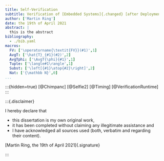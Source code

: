 ```yaml
---
title: Self-Verification
subtitle: Verification of [Embedded Systems]{.changed} [after Deployment]{.nobr}
author: ['Martin Ring']
date: the 19th of April 2021
abstract: |
  this is the abstract
bibliography:
  - ./bib.yaml
macros:
  FV: ['\operatorname{\textit{FV}}(#1)',1]  
  AvgT: ['\hat{T}_{#1}(#2)',2]
  AvgTphi: ['\AvgT{\phi}{#1}',1]
  Tuple: ['\langle#1\rangle',1]
  Subst: ['\left[{#1}\atop{#2}\right]',2]
  Nat: ['{\mathbb N}',0]
...
```


:::{hidden=true}
[@Chimpanc]
[@Selfie2]
[@Timing]
[@VerificationRuntime]
:::

:::{.disclaimer}

I hereby declare that

- this dissertation is my own original work,
- it has been completed without claiming any illegitimate assistance and
- I have acknowledged all sources used (both, verbatim and regarding their content).

[Martin Ring, the 19th of April 2021]{.signature}

:::